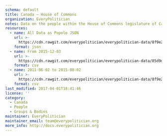 ```yaml
---
schema: default
title: Canada — House of Commons
organization: EveryPolitician
notes: Data on the people within the House of Commons legislature of Canada.
resources:
  - name: All Data as Popolo JSON
    url: >-
      https://cdn.rawgit.com/everypolitician/everypolitician-data/8f9e28489715fd0c06d54431c13486b2270cd138/data/Canada/Commons/ep-popolo-v1.0.json
    format: json
  - name: From 2015-12-03
    url: >-
      https://cdn.rawgit.com/everypolitician/everypolitician-data/85d9dfb67d64564cd40f04f5a0a261e2c79d9843/data/Canada/Commons/term-42.csv
    format: csv
  - name: 2011-06-02 to 2015-08-02
    url: >-
      https://cdn.rawgit.com/everypolitician/everypolitician-data/8f9e28489715fd0c06d54431c13486b2270cd138/data/Canada/Commons/term-41.csv
    format: csv
last_modified: 2017-04-01T18:41:46
license: ''
category:
  - Canada
  - People
  - Groups & Bodies
maintainer: EveryPolitician
maintainer_email: team@everypolitician.org
more_info: http://docs.everypolitician.org
---
```

